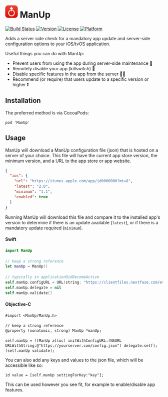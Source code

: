 # <img src="https://github.com/NextFaze/ManUp/raw/master/icon.png" width="40"> ManUp

[![Build Status](https://travis-ci.org/NextFaze/ManUp.svg?style=flat)](https://travis-ci.org/NextFaze/ManUp)
[![Version](https://img.shields.io/cocoapods/v/ManUp.svg?style=flat)](http://cocoapods.org/pods/ManUp)
[![License](https://img.shields.io/cocoapods/l/ManUp.svg?style=flat)](http://cocoapods.org/pods/ManUp)
[![Platform](https://img.shields.io/cocoapods/p/ManUp.svg?style=flat)](http://cocoapods.org/pods/ManUp)

Adds a server side check for a mandatory app update and server-side configuration options to your iOS/tvOS application.

Useful things you can do with ManUp:

- Prevent users from using the app during server-side maintenance 🚧
- Remotely disable your app (killswitch) 🛑
- Disable specific features in the app from the server 🙅‍♂️
- Recommend (or require) that users update to a specific version or higher ⏬

## Installation

The preferred method is via CocoaPods:

```pod
pod 'ManUp'
```

## Usage

ManUp will download a ManUp configuration file (json) that is hosted on a server of your choice. This file will have the current app store version, the minimum version, and a URL to the app store or app website.

```json
{
  "ios": {
    "url": "https://itunes.apple.com/app/id0000000?mt=8",
    "latest": "2.0",
    "minimum": "1.1",
    "enabled": true
  }
}
```

Running ManUp will download this file and compare it to the installed app's version to determine if there is an update available (`latest`), or if there is a mandatory update required (`minimum`).

#### Swift

```swift
import ManUp

// keep a strong reference
let manUp = ManUp()

// typically in applicationDidBecomeActive
self.manUp.configURL = URL(string: "https://clientfiles.nextfaze.com/eva/maintenanceMode.json")
self.manUp.delegate = nil
self.manUp.validate()
```

#### Objective-C

```objc
#import <ManUp/ManUp.h>

// keep a strong reference
@property (nonatomic, strong) ManUp *manUp;

self.manUp = [[ManUp alloc] initWithConfigURL:[NSURL URLWithString:@"https://yourserver.com/config.json"] delegate:self];
[self.manUp validate];
```

You can also add any keys and values to the json file, which will be accessible like so:

```objc
id value = [self.manUp settingForKey:"key"];
```

This can be used however you see fit, for example to enable/disable app features.
